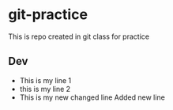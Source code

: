 # git-practice
This is repo created in git class for practice

## Dev
- This is my line 1
- this is my line 2
- This is my new changed line
Added new line
